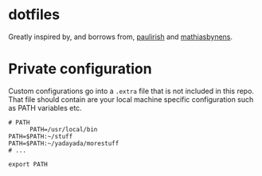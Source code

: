 dotfiles
========

Greatly inspired by, and borrows from, [paulirish](https://github.com/paulirish/dotfiles) and [mathiasbynens](https://github.com/mathiasbynens/dotfiles/).

Private configuration
=====================

Custom configurations go into a `.extra` file that is not included in this repo. That file should contain are your local machine specific configuration such as PATH variables etc.

```shell
# PATH 
      PATH=/usr/local/bin
PATH=$PATH:~/stuff
PATH=$PATH:~/yadayada/morestuff
# ...

export PATH
```
